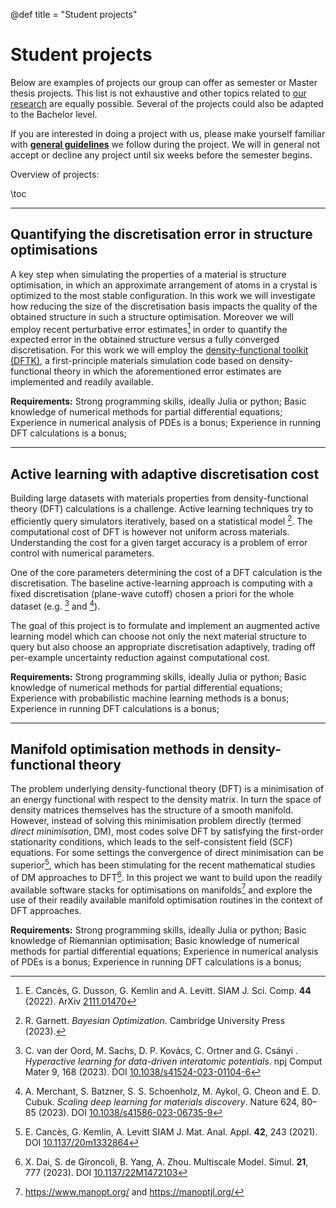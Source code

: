 @def title = "Student projects"

# Student projects
Below are examples of projects our group can offer as semester or Master thesis projects.
This list is not exhaustive and other topics related to [our research](/research)
are equally possible. Several of the projects could also be adapted to the Bachelor level.

If you are interested in doing a project with us,
please make yourself familiar with **[general guidelines](/student_projects/guidelines)**
we follow during the project.
We will in general not accept or decline any project
until six weeks before the semester begins.

Overview of projects:

\toc

----

## Quantifying the discretisation error in structure optimisations
A key step when simulating the properties of a material is structure optimisation,
in which an approximate arrangement of atoms in a crystal is optimized
to the most stable configuration.
In this work we will investigate how reducing the size
of the discretisation basis impacts the quality of the obtained structure
in such a structure optimisation. Moreover we will employ recent perturbative
error estimates[^CDKL2022] in order to quantify the expected error in the obtained
structure versus a fully converged discretisation.
For this work we will employ the
[density-functional toolkit (DFTK)](https://dftk.org),
a first-principle materials simulation code based on density-functional theory
in which the aforementioned error estimates are implemented and readily available.

**Requirements:**
Strong programming skills, ideally Julia or python;
Basic knowledge of numerical methods for partial differential equations;
Experience in numerical analysis of PDEs is a bonus;
Experience in running DFT calculations is a bonus;

[^CDKL2022]: E. Cancès, G. Dusson, G. Kemlin and A. Levitt. SIAM J. Sci. Comp. **44** (2022). ArXiv [2111.01470](https://arxiv.org/abs/2111.01470v2)

----

## Active learning with adaptive discretisation cost

Building large datasets with materials properties from density-functional
theory (DFT) calculations
is a challenge. Active learning techniques try to efficiently query simulators
iteratively,
based on a statistical model [^Garnett2023].
The computational cost of DFT is however not uniform across materials.
Understanding the cost for a given target accuracy is a problem of error
control with numerical parameters.

One of the core parameters determining the cost of a DFT calculation is the
discretisation. The baseline active-learning approach is computing with a fixed
discretisation
(plane-wave cutoff) chosen a priori for the whole dataset (e.g. [^vanderOord]
and [^Merchant2023]).

The goal of this project is to formulate and implement an augmented active
learning model which
can choose not only the next material structure to query but also choose an
appropriate discretisation adaptively,
trading off per-example uncertainty reduction against computational cost.

**Requirements:**
Strong programming skills, ideally Julia or python;
Basic knowledge of numerical methods for partial differential equations;
Experience with probabilistic machine learning methods is a bonus;
Experience in running DFT calculations is a bonus;

[^Garnett2023]: R. Garnett. *Bayesian Optimization*. Cambridge University Press (2023).

[^vanderOord]: C. van der Oord, M. Sachs, D. P. Kovács, C. Ortner and G. Csányi . *Hyperactive learning for data-driven interatomic potentials*. npj Comput Mater 9, 168 (2023). DOI [10.1038/s41524-023-01104-6](https://doi.org/10.1038/s41524-023-01104-6)

[^Merchant2023]: A. Merchant, S. Batzner, S. S. Schoenholz, M. Aykol, G. Cheon and E. D. Cubuk. *Scaling deep learning for materials discovery*. Nature 624, 80–85 (2023). DOI [10.1038/s41586-023-06735-9](https://doi.org/10.1038/s41586-023-06735-9)

----

## Manifold optimisation methods in density-functional theory

The problem underlying density-functional theory (DFT) is a minimisation of an energy functional
with respect to the density matrix. In turn the space of density matrices themselves
has the structure of a smooth manifold. However, instead of solving this minimisation
problem directly (termed *direct minimisation*, DM), most
codes solve DFT by satisfying the first-order stationarity conditions,
which leads to the self-consistent field (SCF) equations.
For some settings the convergence of direct minimisation can be superior[^CKL2021],
which has been stimulating for the recent mathematical studies
of DM approaches to DFT[^DGYZ2022].
In this project we want to build upon the readily available software stacks
for optimisations on manifolds[^Manopt] and explore the use of their readily
available manifold optimisation routines in the context of DFT approaches.

**Requirements:**
Strong programming skills, ideally Julia or python;
Basic knowledge of Riemannian optimisation;
Basic knowledge of numerical methods for partial differential equations;
Experience in numerical analysis of PDEs is a bonus;
Experience in running DFT calculations is a bonus;

<!--
https://ronnybergmann.net/talks/2024-Aachen-Difference-of-Convex-Manopt.pdf
ManOpt.jl:
* ManifoldCostGradientObjective
-->

[^CKL2021]: E. Cancès, G. Kemlin, A. Levitt SIAM J. Mat. Anal. Appl. **42**, 243 (2021). DOI [10.1137/20m1332864](http://dx.doi.org/10.1137/20m1332864)
[^DGYZ2022]: X. Dai, S. de Gironcoli, B. Yang, A. Zhou. Multiscale Model. Simul. **21**, 777 (2023). DOI [10.1137/22M1472103](https://doi.org/10.1137/22M1472103)
[^Manopt]: <https://www.manopt.org/> and <https://manoptjl.org/>

